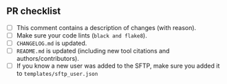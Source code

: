 <!--
# relecov-tools pull request

Based on nf-core/viralrecon pull request template

Fill in the appropriate checklist below and delete whatever is not relevant.

PRs should be made against the develop of hotfix branch, unless you're preparing a software release.
-->

## PR checklist

- [ ] This comment contains a description of changes (with reason).
- [ ] Make sure your code lints (`black and flake8`).
- [ ] `CHANGELOG.md` is updated.
- [ ] `README.md` is updated (including new tool citations and authors/contributors).
- [ ] If you know a new user was added to the SFTP, make sure you added it to `templates/sftp_user.json`
